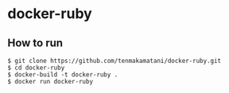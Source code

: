 # docker-ruby 
## How to run
```
$ git clone https://github.com/tenmakamatani/docker-ruby.git
$ cd docker-ruby
$ docker-build -t docker-ruby .
$ docker run docker-ruby
```